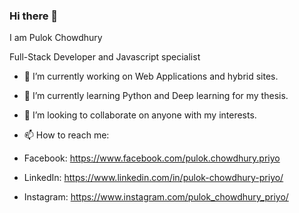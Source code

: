 ### Hi there 👋
I am Pulok Chowdhury 

Full-Stack Developer and Javascript specialist

- 🔭 I’m currently working on Web Applications and hybrid sites.
- 🌱 I’m currently learning Python and Deep learning for my thesis.
- 👯 I’m looking to collaborate on anyone with my interests.

- 📫 How to reach me:
- Facebook: https://www.facebook.com/pulok.chowdhury.priyo
- LinkedIn: https://www.linkedin.com/in/pulok-chowdhury-priyo/
- Instagram: https://www.instagram.com/pulok_chowdhury_priyo/ 
 

